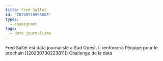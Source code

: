 ```yaml
---
title: Fred Sallet
id: "20240915095608"
types:
  - enseignant
tags:
  - data journalisme
---
```


Fred Sallet est data journaliste à Sud Ouest. Il renforcera l'équipe pour le prochain [[20230730223811]] Challenge de la data